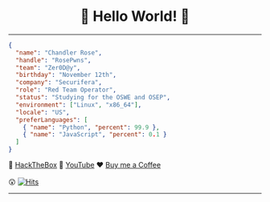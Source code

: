 <div align="center">

# 🤗 Hello World! 🤗

</div>

---

```json
{
  "name": "Chandler Rose",
  "handle": "RosePwns",
  "team": "Zer0D@y",
  "birthday": "November 12th",
  "company": "Securifera",
  "role": "Red Team Operator",
  "status": "Studying for the OSWE and OSEP",
  "environment": ["Linux", "x86_64"],
  "locale": "US",
  "preferLanguages": [
    { "name": "Python", "percent": 99.9 },
    { "name": "JavaScript", "percent": 0.1 }
  ]
}
```
<div align="left">

👾 [HackTheBox](https://app.hackthebox.com/profile/badges/1055111)  🎥 [YouTube](https://www.youtube.com/channel/UCmX-WqhGSMDbBSs9nHjF-wA)  ♥️  [Buy me a Coffee](https://www.buymeacoffee.com/crose) 
<br>
<br>
😲  [![Hits](https://hits.seeyoufarm.com/api/count/incr/badge.svg?url=https%3A%2F%2Fgithub.com%2FRosePwns&count_bg=%235EBA18&title_bg=%23353333&icon=&icon_color=%23E7E7E7&title=hits&edge_flat=false)](https://hits.seeyoufarm.com)

---


